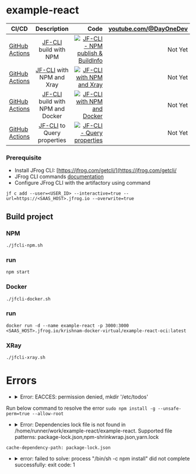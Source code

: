 # example-react

 CI/CD | Description | Code | [youtube.com/@DayOneDev](https://youtube.com/@DayOneDev) |
| ------------- |:-------------:| -------------:| -------------:|
| [GitHub Actions](https://github.com/DayOne-Dev/example-reactJs/actions/workflows/jfcli-npm.yml) | [JF-CLI](https://jfrog.com/getcli/) build with NPM | [![JF-CLI - NPM publish & BuildInfo](https://github.com/DayOne-Dev/example-reactJs/actions/workflows/jfcli-npm.yml/badge.svg)](https://github.com/DayOne-Dev/example-reactJs/actions/workflows/jfcli-npm.yml) | Not Yet | 
| [GitHub Actions](https://github.com/DayOne-Dev/example-reactJs/actions/workflows/jfcli-npm-xray.yml) | [JF-CLI](https://jfrog.com/getcli/) with NPM and Xray | [![JF-CLI with NPM and Xray](https://github.com/DayOne-Dev/example-reactJs/actions/workflows/jfcli-npm-xray.yml/badge.svg)](https://github.com/DayOne-Dev/example-reactJs/actions/workflows/jfcli-npm-xray.yml)| Not Yet | 
| [GitHub Actions](https://github.com/DayOne-Dev/example-reactJs/blob/develop/.github/workflows/jfcli-npm-docker.yml) | [JF-CLI](https://jfrog.com/getcli/) build with NPM and Docker | [![JF-CLI with NPM and Docker](https://github.com/DayOne-Dev/example-reactJs/actions/workflows/jfcli-npm-docker.yml/badge.svg)](https://github.com/DayOne-Dev/example-reactJs/actions/workflows/jfcli-npm-docker.yml) | Not Yet | 
| [GitHub Actions](https://github.com/DayOne-Dev/example-reactJs/blob/develop/.github/workflows/jfcli-queryprop.yml) | [JF-CLI](https://jfrog.com/getcli/) to Query properties | [![JF-CLI - Query properties](https://github.com/DayOne-Dev/example-reactJs/actions/workflows/jfcli-queryprop.yml/badge.svg)](https://github.com/DayOne-Dev/example-reactJs/actions/workflows/jfcli-queryprop.yml) | Not Yet | 




### Prerequisite
- Install JFrog CLI: [https://jfrog.com/getcli/](https://jfrog.com/getcli/
- JFrog CLI commands [documentation](https://docs.jfrog-applications.jfrog.io/jfrog-applications/jfrog-cli/install)
- Configure JFrog CLI with the artifactory using command
``````
jf c add --user=<USER_ID> --interactive=true --url=https://<SAAS_HOST>.jfrog.io --overwrite=true
``````

## Build project
### NPM
``````
./jfcli-npm.sh
``````
### run
``````
npm start
``````
### Docker
``````
./jfcli-docker.sh
``````
### run
``````
docker run -d --name example-react -p 3000:3000  <SAAS_HOST>.jfrog.io/krishnam-docker-virtual/example-react-oci:latest
``````
### XRay
``````
./jfcli-xray.sh
``````



# Errors
- <details><summary>Error: EACCES: permission denied, mkdir '/etc/todos'</summary>
Run below command to resolve the error
`````` sudo npm install -g --unsafe-perm=true --allow-root `````` </details>
- <details><summary>Error: Dependencies lock file is not found in /home/runner/work/example-react/example-react. Supported file patterns: package-lock.json,npm-shrinkwrap.json,yarn.lock</summary>
`````` cache-dependency-path: package-lock.json `````` </details>
- <details><summary>error: failed to solve: process "/bin/sh -c npm install" did not complete successfully: exit code: 1</summary>
</details>
